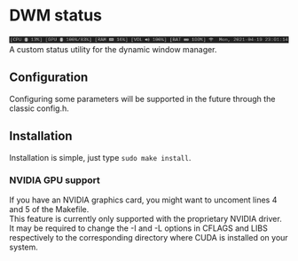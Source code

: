 # DWM status
![Picture](dwm-status.png "DWM Status Bar")<br>
A custom status utility for the dynamic window manager.

## Configuration
Configuring some parameters will be supported in the future through the classic config.h.

## Installation
Installation is simple, just type ```sudo make install```.

### NVIDIA GPU support
If you have an NVIDIA graphics card, you might want to uncoment lines 4 and 5 of the Makefile.<br>
This feature is currently only supported with the proprietary NVIDIA driver.<br>
It may be required to change the -I and -L options in CFLAGS and LIBS respectively to the corresponding directory where CUDA is installed on your system.
